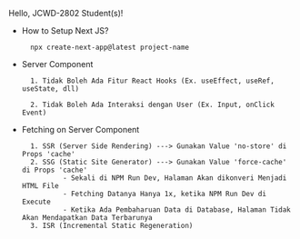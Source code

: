 Hello, JCWD-2802 Student(s)!

- How to Setup Next JS?

        npx create-next-app@latest project-name

- Server Component

        1. Tidak Boleh Ada Fitur React Hooks (Ex. useEffect, useRef, useState, dll)

        2. Tidak Boleh Ada Interaksi dengan User (Ex. Input, onClick Event)

- Fetching on Server Component

        1. SSR (Server Side Rendering) ---> Gunakan Value 'no-store' di Props 'cache'
        2. SSG (Static Site Generator) ---> Gunakan Value 'force-cache' di Props 'cache'
                - Sekali di NPM Run Dev, Halaman Akan dikonveri Menjadi HTML File
                - Fetching Datanya Hanya 1x, ketika NPM Run Dev di Execute
                - Ketika Ada Pembaharuan Data di Database, Halaman Tidak Akan Mendapatkan Data Terbarunya 
        3. ISR (Incremental Static Regeneration)